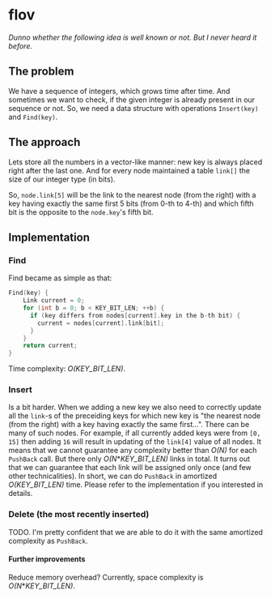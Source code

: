 # flov
*Dunno whether the following idea is well known or not. But I never heard it before.*

## The problem
We have a sequence of integers, which grows time after time. And sometimes we want to check, if the given integer is already present in our sequence or not. So, we need a data structure with operations `Insert(key)` and `Find(key)`.

## The approach
Lets store all the numbers in a vector-like manner: new key is always placed right after the last one.
And for every node maintained a table `link[]` the size of our integer type (in bits).

So, `node.link[5]` will be the link to the nearest node (from the right) with a key having exactly the same first 5 bits (from 0-th to 4-th) and which fifth bit is the opposite to the `node.key`'s fifth bit.

## Implementation

### Find

Find became as simple as that:

```cpp
Find(key) {
    Link current = 0;
    for (int b = 0; b < KEY_BIT_LEN; ++b) {
      if (key differs from nodes[current].key in the b-th bit) {
        current = nodes[current].link[bit];
      }
    }
    return current;
}
```

Time complexity: *O(KEY_BIT_LEN)*.

### Insert

Is a bit harder. When we adding a new key we also need to correctly update all the `link`-s of the preceiding keys for which new key is "the nearest node (from the right) with a key having exactly the same first...". There can be many of such nodes. For example, if all currently added keys were from `[0, 15]` then adding `16` will result in updating of the `link[4]` value of all nodes. It means that we cannot guarantee any complexity better than *O(N)* for each `PushBack` call. But there only *O(N***KEY_BIT_LEN)* links in total. It turns out that we can guarantee that each link will be assigned only once (and few other technicalities). In short, we can do `PushBack` in amortized *O(KEY_BIT_LEN)* time. Please refer to the implementation if you interested in details.

### Delete (the most recently inserted)

TODO. I'm pretty confident that we are able to do it with the same amortized complexity as `PushBack`.

#### Further improvements

Reduce memory overhead? Currently, space complexity is *O(N***KEY_BIT_LEN)*.
